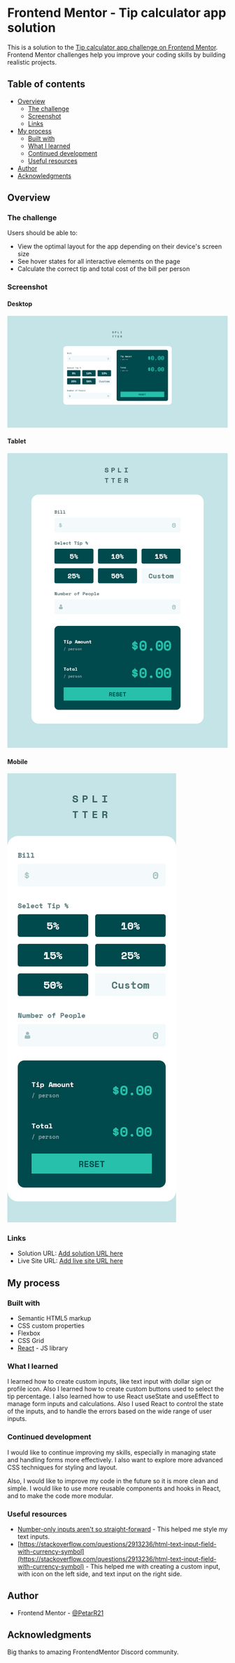 # Frontend Mentor - Tip calculator app solution

This is a solution to the [Tip calculator app challenge on Frontend Mentor](https://www.frontendmentor.io/challenges/tip-calculator-app-ugJNGbJUX). Frontend Mentor challenges help you improve your coding skills by building realistic projects.

## Table of contents

- [Overview](#overview)
  - [The challenge](#the-challenge)
  - [Screenshot](#screenshot)
  - [Links](#links)
- [My process](#my-process)
  - [Built with](#built-with)
  - [What I learned](#what-i-learned)
  - [Continued development](#continued-development)
  - [Useful resources](#useful-resources)
- [Author](#author)
- [Acknowledgments](#acknowledgments)

## Overview

### The challenge

Users should be able to:

- View the optimal layout for the app depending on their device's screen size
- See hover states for all interactive elements on the page
- Calculate the correct tip and total cost of the bill per person

### Screenshot

#### Desktop

![](./solution/desktop.png)

#### Tablet

![](./solution/tablet.png)

#### Mobile

![](./solution/mobile.png)

### Links

- Solution URL: [Add solution URL here](https://your-solution-url.com)
- Live Site URL: [Add live site URL here](https://your-live-site-url.com)

## My process

### Built with

- Semantic HTML5 markup
- CSS custom properties
- Flexbox
- CSS Grid
- [React](https://reactjs.org/) - JS library

### What I learned

I learned how to create custom inputs, like text input with dollar sign or profile icon. Also I learned how to create custom buttons used to select the tip percentage. I also learned how to use React useState and useEffect to manage form inputs and calculations. Also I used React to control the state of the inputs, and to handle the errors based on the wide range of user inputs.

### Continued development

I would like to continue improving my skills, especially in managing state and handling forms more effectively. I also want to explore more advanced CSS techniques for styling and layout.

Also, I would like to improve my code in the future so it is more clean and simple. I would like to use more reusable components and hooks in React, and to make the code more modular.

### Useful resources

- [Number-only inputs aren't so straight-forward](https://www.youtube.com/shorts/nnZS761ngXE) - This helped me style my text inputs.
- [https://stackoverflow.com/questions/2913236/html-text-input-field-with-currency-symbol](https://stackoverflow.com/questions/2913236/html-text-input-field-with-currency-symbol) - This helped me with creating a custom input, with icon on the left side, and text input on the right side.

## Author

- Frontend Mentor - [@PetarR21](https://www.frontendmentor.io/profile/PetarR21)

## Acknowledgments

Big thanks to amazing FrontendMentor Discord community.
